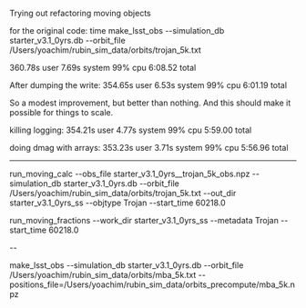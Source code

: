 Trying out refactoring moving objects

for the original code:
time make_lsst_obs --simulation_db starter_v3.1_0yrs.db --orbit_file /Users/yoachim/rubin_sim_data/orbits/trojan_5k.txt

 360.78s user 7.69s system 99% cpu 6:08.52 total


After dumping the write:
354.65s user 6.53s system 99% cpu 6:01.19 total

So a modest improvement, but better than nothing. And this should make it possible for things to scale.

killing logging:
 354.21s user 4.77s system 99% cpu 5:59.00 total


 doing dmag with arrays:
 353.23s user 3.71s system 99% cpu 5:56.96 total



 ----
 run_moving_calc --obs_file starter_v3.1_0yrs__trojan_5k_obs.npz --simulation_db starter_v3.1_0yrs.db --orbit_file /Users/yoachim/rubin_sim_data/orbits/trojan_5k.txt --out_dir starter_v3.1_0yrs_ss --objtype Trojan --start_time 60218.0 

 run_moving_fractions --work_dir starter_v3.1_0yrs_ss --metadata Trojan --start_time 60218.0


 --

 make_lsst_obs --simulation_db starter_v3.1_0yrs.db --orbit_file /Users/yoachim/rubin_sim_data/orbits/mba_5k.txt --positions_file=/Users/yoachim/rubin_sim_data/orbits_precompute/mba_5k.npz
